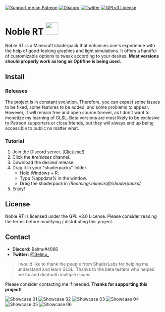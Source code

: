 [![Support me on Patreon](https://img.shields.io/endpoint.svg?url=https%3A%2F%2Fshieldsio-patreon.vercel.app%2Fapi%3Fusername%3DBelmu%26type%3Dpatrons&style=flat)](https://patreon.com/Belmu)
[![Discord](https://img.shields.io/discord/804772139344461834.svg?logo=discord&logoColor=white&logoWidth=20&labelColor=7289DA&label=Discord)](https://discord.gg/jjRrhpkH9e)
[![Twitter](https://img.shields.io/twitter/follow/Belmu_?color=dark&label=Follow&logoColor=dark)](https://twitter.com/Belmu_)
[![GPLv3 License](https://img.shields.io/badge/License-GPLv3-blue.svg)](http://perso.crans.org/besson/LICENSE.html)

# Noble RT <img src="https://i.imgur.com/M8UicM6.png" data-canonical-src="https://i.imgur.com/M8UicM6.png" width="40" height="40" />
Noble RT is a Minecraft shaderpack that enhances one's experience with the help of good-looking graphics and light simulations.
It offers a handful of customizable options to tweak according to your desires. **Most versions should properly work as long as Optifine is being used.**

## Install
### Releases
The project is in constant evolution. Therefore, you can expect some issues to be fixed,
some features to be added, and some problems to appear. However, it will remain free and
open source forever, as I don't want to monetize my learning of GLSL. Beta versions are most
likely to be exclusive to Patreon supporters or close friends, but they will always end up
being accessible to public no matter what.

### Tutorial
   1. Join the Discord server. ([Click me!](https://discord.gg/jjRrhpkH9e))
   2. Click the *#releases* channel.
   3. Download the desired release.
   5. Drag it in your "shaderpacks" folder.
      * Hold Windows + R.
      * Type %appdata% in the window.
      * Drag the shaderpack in */Roaming/.minecraft/shaderpacks/*
   6. Enjoy!


## License
Noble RT is licensed under the GPL v3.0 License. Please consider reading the terms before modifying / distributing this project.

## Contact 
   * **Discord:** Belmu#4066
   * **Twitter:** [@Belmu_](https://twitter.com/Belmu_)

> I would like to thank the people from ShaderLabs for helping me understand and learn GLSL.
> Thanks to the beta testers who helped me fix and deal with multiple issues.

Please consider contacting me if needed.
**Thanks for supporting this project!**

![Showcase 01](https://i.imgur.com/lblFpwb.png)
![Showcase 02](https://cdn.discordapp.com/attachments/648326283926700042/930158437373988934/2022-01-10_18.45.19.png)
![Showcase 03](https://cdn.discordapp.com/attachments/837754906014122084/929113993220608040/2022-01-07_21.45.10.png)
![Showcase 04](https://i.imgur.com/EJrWx4G.jpg)
![Showcase 05](https://i.imgur.com/yPHi9G8.jpg)
![Showcase 06](https://i.imgur.com/fyZtIUL.jpg)
